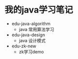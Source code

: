 # 我的java学习笔记
+ edu-java-algorithm
    + java 常用算法学习
+ edu-java-design
    + java 设计模式
+ edu-zk-new
    + zk学习demo